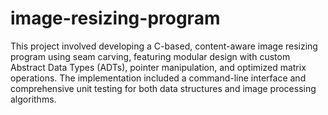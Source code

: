 # image-resizing-program
This project involved developing a C-based, content-aware image resizing program using seam carving, featuring modular design with custom Abstract Data Types (ADTs), pointer manipulation, and optimized matrix operations. The implementation included a command-line interface and comprehensive unit testing for both data structures and image processing algorithms.

